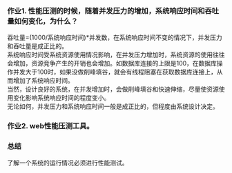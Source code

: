### 作业1. 性能压测的时候，随着并发压力的增加，系统响应时间和吞吐量如何变化，为什么？  
吞吐量=(1000/系统响应时间)*并发数，在系统响应时间不变的情况下，并发压力和吞吐量是成正比的。  
系统响应时间受系统资源使用情况影响，在并发压力增加时，系统资源的使用往往会增加，资源竞争产生的开销也会增加。如数据库连接的上限是100，在数据库操作并发大于100时，如果没做削峰填谷，就会有线程阻塞在获取数据库连接上，从而增加了系统响应时间。  
当然，设计良好的系统，在并发增加时，会做削峰填谷和快速伸缩，尽量使资源使用变化影响系统响应时间的程度变小。  
无论如何，并发压力和系统响应时间一般是成正比的，但程度由系统设计决定。  

### 作业2. web性能压测工具。  



### 总结  
了解一个系统的运行情况必须进行性能测试。